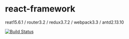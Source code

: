 # react-framework
reat15.6.1 / router3.2 / redux3.7.2 / webpack3.3 / antd2.13.10

[![Build Status](https://www.travis-ci.org/hq229075284/react-framework.svg?branch=master)](https://www.travis-ci.org/hq229075284/react-framework)